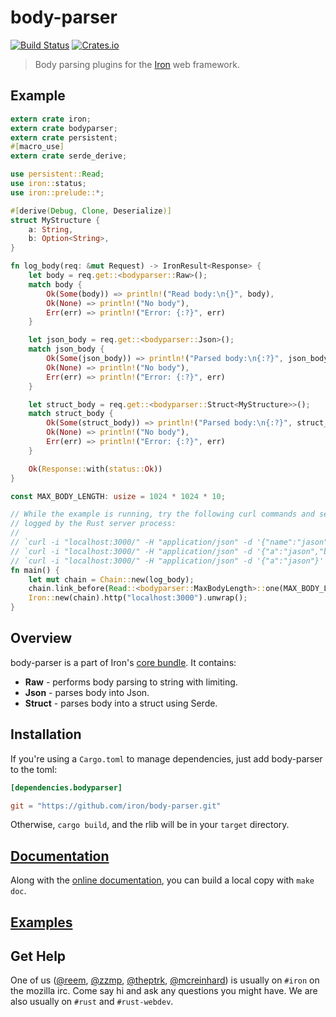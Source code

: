 body-parser
====

[![Build Status](https://secure.travis-ci.org/iron/body-parser.png?branch=master)](https://travis-ci.org/iron/body-parser)
[![Crates.io](https://img.shields.io/crates/v/bodyparser.svg)](https://crates.io/crates/bodyparser)

> Body parsing plugins for the [Iron](https://github.com/iron/iron) web framework.

## Example

```rust
extern crate iron;
extern crate bodyparser;
extern crate persistent;
#[macro_use]
extern crate serde_derive;

use persistent::Read;
use iron::status;
use iron::prelude::*;

#[derive(Debug, Clone, Deserialize)]
struct MyStructure {
    a: String,
    b: Option<String>,
}

fn log_body(req: &mut Request) -> IronResult<Response> {
    let body = req.get::<bodyparser::Raw>();
    match body {
        Ok(Some(body)) => println!("Read body:\n{}", body),
        Ok(None) => println!("No body"),
        Err(err) => println!("Error: {:?}", err)
    }

    let json_body = req.get::<bodyparser::Json>();
    match json_body {
        Ok(Some(json_body)) => println!("Parsed body:\n{:?}", json_body),
        Ok(None) => println!("No body"),
        Err(err) => println!("Error: {:?}", err)
    }

    let struct_body = req.get::<bodyparser::Struct<MyStructure>>();
    match struct_body {
        Ok(Some(struct_body)) => println!("Parsed body:\n{:?}", struct_body),
        Ok(None) => println!("No body"),
        Err(err) => println!("Error: {:?}", err)
    }

    Ok(Response::with(status::Ok))
}

const MAX_BODY_LENGTH: usize = 1024 * 1024 * 10;

// While the example is running, try the following curl commands and see how they are
// logged by the Rust server process:
//
// `curl -i "localhost:3000/" -H "application/json" -d '{"name":"jason","age":"2"}'`
// `curl -i "localhost:3000/" -H "application/json" -d '{"a":"jason","b":"2"}'`
// `curl -i "localhost:3000/" -H "application/json" -d '{"a":"jason"}'`
fn main() {
    let mut chain = Chain::new(log_body);
    chain.link_before(Read::<bodyparser::MaxBodyLength>::one(MAX_BODY_LENGTH));
    Iron::new(chain).http("localhost:3000").unwrap();
}
```

## Overview

body-parser is a part of Iron's [core bundle](https://github.com/iron/core). It contains:

* **Raw** - performs body parsing to string with limiting.
* **Json** - parses body into Json.
* **Struct** - parses body into a struct using Serde.

## Installation

If you're using a `Cargo.toml` to manage dependencies, just add body-parser to the toml:

```toml
[dependencies.bodyparser]

git = "https://github.com/iron/body-parser.git"
```

Otherwise, `cargo build`, and the rlib will be in your `target` directory.

## [Documentation](http://ironframework.io/doc/bodyparser/index.html)

Along with the [online documentation](http://ironframework.io/doc/bodyparser/index.html),
you can build a local copy with `make doc`.

## [Examples](/examples)

## Get Help

One of us ([@reem](https://github.com/reem/), [@zzmp](https://github.com/zzmp/),
[@theptrk](https://github.com/theptrk/), [@mcreinhard](https://github.com/mcreinhard))
is usually on `#iron` on the mozilla irc. Come say hi and ask any questions you might have.
We are also usually on `#rust` and `#rust-webdev`.
